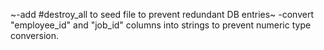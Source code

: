 ~-add #destroy_all to seed file to prevent redundant DB entries~
-convert "employee_id" and "job_id" columns into strings to prevent numeric type conversion. 